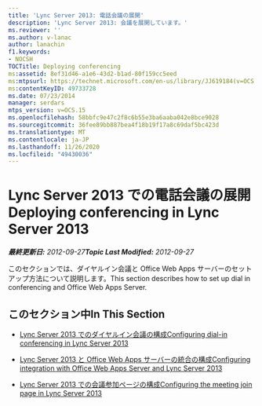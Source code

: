 ```yaml
---
title: 'Lync Server 2013: 電話会議の展開'
description: 'Lync Server 2013: 会議を展開しています。'
ms.reviewer: ''
ms.author: v-lanac
author: lanachin
f1.keywords:
- NOCSH
TOCTitle: Deploying conferencing
ms:assetid: 8ef31d46-a1e6-43d2-b1ad-80f159cc5eed
ms:mtpsurl: https://technet.microsoft.com/en-us/library/JJ619184(v=OCS.15)
ms:contentKeyID: 49733728
ms.date: 07/23/2014
manager: serdars
mtps_version: v=OCS.15
ms.openlocfilehash: 58bbfc9e47c2f8c6b55e3ba6aaba042e8bce9028
ms.sourcegitcommit: 36fee89bb887bea4f18b19f17a8c69daf5bc423d
ms.translationtype: MT
ms.contentlocale: ja-JP
ms.lasthandoff: 11/26/2020
ms.locfileid: "49430036"
---
```

# <a name="deploying-conferencing-in-lync-server-2013"></a><span data-ttu-id="d2286-103">Lync Server 2013 での電話会議の展開</span><span class="sxs-lookup"><span data-stu-id="d2286-103">Deploying conferencing in Lync Server 2013</span></span>

<div data-xmlns="http://www.w3.org/1999/xhtml">

<div class="topic" data-xmlns="http://www.w3.org/1999/xhtml" data-msxsl="urn:schemas-microsoft-com:xslt" data-cs="https://msdn.microsoft.com/">

<div data-asp="https://msdn2.microsoft.com/asp">



</div>

<div id="mainSection">

<div id="mainBody"><span data-ttu-id="d2286-104">

<span> </span></span><span class="sxs-lookup"><span data-stu-id="d2286-104">

<span> </span></span></span>

<span data-ttu-id="d2286-105">_**最終更新日:** 2012-09-27_</span><span class="sxs-lookup"><span data-stu-id="d2286-105">_**Topic Last Modified:** 2012-09-27_</span></span>

<span data-ttu-id="d2286-106">このセクションでは、ダイヤルイン会議と Office Web Apps サーバーのセットアップ方法について説明します。</span><span class="sxs-lookup"><span data-stu-id="d2286-106">This section describes how to set up dial in conferencing and Office Web Apps Server.</span></span>

<div>

## <a name="in-this-section"></a><span data-ttu-id="d2286-107">このセクション中</span><span class="sxs-lookup"><span data-stu-id="d2286-107">In This Section</span></span>

  - [<span data-ttu-id="d2286-108">Lync Server 2013 でのダイヤルイン会議の構成</span><span class="sxs-lookup"><span data-stu-id="d2286-108">Configuring dial-in conferencing in Lync Server 2013</span></span>](lync-server-2013-configuring-dial-in-conferencing.md)

  - [<span data-ttu-id="d2286-109">Lync Server 2013 と Office Web Apps サーバーの統合の構成</span><span class="sxs-lookup"><span data-stu-id="d2286-109">Configuring integration with Office Web Apps Server and Lync Server 2013</span></span>](lync-server-2013-enabling-office-web-apps-server-and-lync-server-2013.md)

  - [<span data-ttu-id="d2286-110">Lync Server 2013 での会議参加ページの構成</span><span class="sxs-lookup"><span data-stu-id="d2286-110">Configuring the meeting join page in Lync Server 2013</span></span>](lync-server-2013-configuring-the-meeting-join-page.md)

<span data-ttu-id="d2286-111"></div>

</div>

<span> </span>

</div>

</div>

</span><span class="sxs-lookup"><span data-stu-id="d2286-111"></div>

</div>

<span> </span>

</div>

</div>

</span></span></div>


